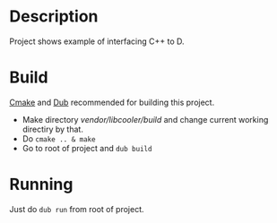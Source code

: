 # Description
Project shows example of interfacing C++ to D.

# Build

[Cmake](http://www.cmake.org/) and [Dub](https://github.com/dlang/dub) recommended for building this project.

* Make directory *vendor/libcooler/build* and change current working directiry by that.
* Do `cmake .. & make`
* Go to root of project and `dub build`

# Running

Just do `dub run` from root of project.
